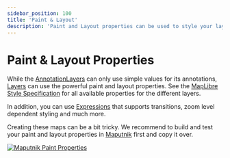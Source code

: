 ```yaml
---
sidebar_position: 100
title: 'Paint & Layout'
description: 'Paint and Layout properties can be used to style your layers and change their behaviors.'
---
```


# Paint & Layout Properties

While the [AnnotationLayers](../annotations) can only use simple values for its
annotations, [Layers](../layers) can use the powerful paint and layout
properties. See
the [MapLibre Style Specification](https://maplibre.org/maplibre-style-spec/layers)
for all available properties for the different layers.

In addition, you can
use [Expressions](https://maplibre.org/maplibre-style-spec/expressions/) that
supports transitions, zoom level dependent styling and much more.

Creating these maps can be a bit tricky. We recommend to build and test your
paint and layout properties in [Maputnik](https://maplibre.org/maputnik) first
and copy it over.


[![Maputnik Paint Properties](/img/maputnik-paint.jpg)](https://maplibre.org/maputnik)